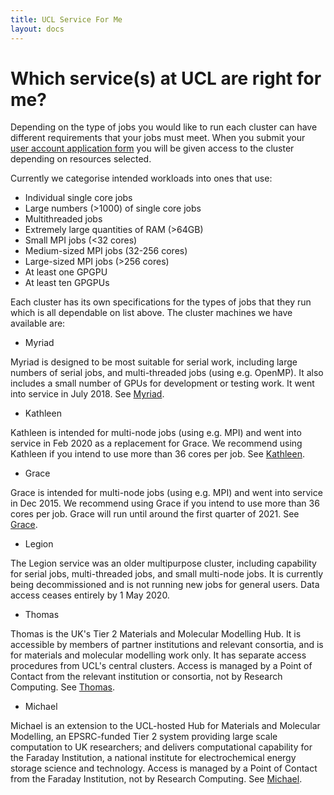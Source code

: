 ```yaml
---
title: UCL Service For Me
layout: docs
---
```


# Which service(s) at UCL are right for me?

Depending on the type of jobs you would like to run each cluster can have different requirements that your jobs must meet. When you submit your [user account application form](Account_Services.md) you will be given access to the cluster depending on resources selected.

Currently we categorise intended workloads into ones that use:

 - Individual single core jobs
 - Large numbers (>1000) of single core jobs
 - Multithreaded jobs
 - Extremely large quantities of RAM (>64GB)
 - Small MPI jobs (<32 cores)
 - Medium-sized MPI jobs (32-256 cores)
 - Large-sized MPI jobs (>256 cores)
 - At least one GPGPU
 - At least ten GPGPUs
    
Each cluster has its own specifications for the types of jobs that they run which is all dependable on list above. The cluster machines we have available are:

- Myriad

Myriad is designed to be most suitable for serial work, including large numbers of serial jobs, and multi-threaded jobs (using e.g. OpenMP). It also includes a small number of GPUs for development or testing work. It went into service in July 2018. See [Myriad](Clusters/Myriad.md).

- Kathleen
 
Kathleen is intended for multi-node jobs (using e.g. MPI) and went into service in Feb 2020 as a replacement for Grace. We recommend using Kathleen if you intend to use more than 36 cores per job. See [Kathleen](Clusters/Kathleen.md).

- Grace

Grace is intended for multi-node jobs (using e.g. MPI) and went into service in Dec 2015. We recommend using Grace if you intend to use more than 36 cores per job. Grace will run until around the first quarter of 2021. See [Grace](Clusters/Grace.md).

- Legion

The Legion service was an older multipurpose cluster, including capability for serial jobs, multi-threaded jobs, and small multi-node jobs. It is currently being decommissioned and is not running new jobs for general users. Data access ceases entirely by 1 May 2020.

- Thomas

Thomas is the UK's Tier 2 Materials and Molecular Modelling Hub. It is accessible by members of partner institutions and relevant consortia, and is for materials and molecular modelling work only. It has separate access procedures from UCL's central clusters. Access is managed by a Point of Contact from the relevant institution or consortia, not by Research Computing. See [Thomas](Clusters/Thomas.md).

- Michael

Michael is an extension to the UCL-hosted Hub for Materials and Molecular Modelling, an EPSRC-funded Tier 2 system providing large scale computation to UK researchers; and delivers computational capability for the Faraday Institution, a national institute for electrochemical energy storage science and technology. Access is managed by a Point of Contact from the Faraday Institution, not by Research Computing. See [Michael](Clusters/Michael.md).


